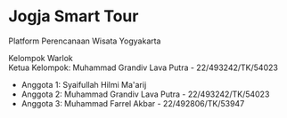 # Jogja Smart Tour
Platform Perencanaan Wisata Yogyakarta

Kelompok Warlok  
Ketua Kelompok: Muhammad Grandiv Lava Putra - 22/493242/TK/54023
- Anggota 1: Syaifullah Hilmi Ma'arij
- Anggota 2: Muhammad Grandiv Lava Putra - 22/493242/TK/54023
- Anggota 3: Muhammad Farrel Akbar - 22/492806/TK/53947
